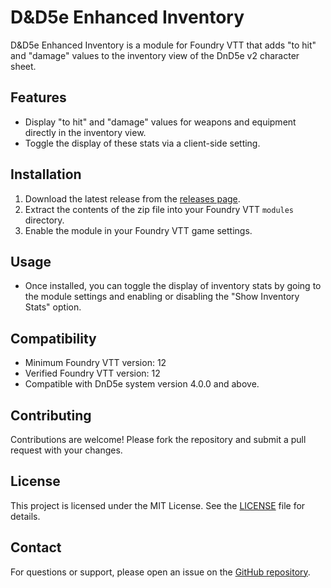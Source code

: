 # D&D5e Enhanced Inventory

D&D5e Enhanced Inventory is a module for Foundry VTT that adds "to hit" and "damage" values to the inventory view of the DnD5e v2 character sheet.

## Features

- Display "to hit" and "damage" values for weapons and equipment directly in the inventory view.
- Toggle the display of these stats via a client-side setting.

## Installation

1. Download the latest release from the [releases page](https://github.com/BragginRites/dnd5e-enhanced-inventory/releases).
2. Extract the contents of the zip file into your Foundry VTT `modules` directory.
3. Enable the module in your Foundry VTT game settings.

## Usage

- Once installed, you can toggle the display of inventory stats by going to the module settings and enabling or disabling the "Show Inventory Stats" option.

## Compatibility

- Minimum Foundry VTT version: 12
- Verified Foundry VTT version: 12
- Compatible with DnD5e system version 4.0.0 and above.

## Contributing

Contributions are welcome! Please fork the repository and submit a pull request with your changes.

## License

This project is licensed under the MIT License. See the [LICENSE](LICENSE) file for details.

## Contact

For questions or support, please open an issue on the [GitHub repository](https://github.com/BragginRites/dnd5e-enhanced-inventory).
